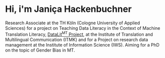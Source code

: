 # Hi, i'm Janiça Hackenbuchner

Research Associate at the TH Köln (Cologne University of Applied Sciences) for a project on Teaching Data Literacy in the Context of Machine Translation Literacy, [DataLit<sup>MT</sup> Project](https://itmk.github.io/The-DataLitMT-Project/), at the Institute of Translation and Multilingual Communication (ITMK) and for a Project on research data management at the Institute of Information Science (IWS). Aiming for a PhD on the topic of Gender Bias in MT.
